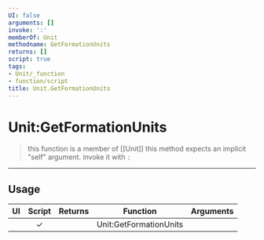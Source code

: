 ```yaml
---
UI: false
arguments: []
invoke: ':'
memberOf: Unit
methodname: GetFormationUnits
returns: []
script: true
tags:
- Unit/_function
- function/script
title: Unit.GetFormationUnits
---
```

# Unit:GetFormationUnits
> this function is a member of [[Unit]]
> this method expects an implicit "self" argument. invoke it with `:`
-----
## Usage
|  UI | Script | Returns | Function | Arguments |
|:---:|:------:|-------:|:--------:|:---------|
| |✓||Unit:GetFormationUnits||
